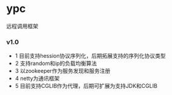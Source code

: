 # ypc
远程调用框架
### v1.0
* 1 目前支持hession协议序列化，后期拓展支持的序列化协议类型
* 2 支持random和ip的负载均衡算法
* 3 以zookeeper作为服务发现和服务注册
* 4 netty为通讯框架
* 5 目前支持CGLIB作为代理，后期可扩展为支持JDK和CGLIB
